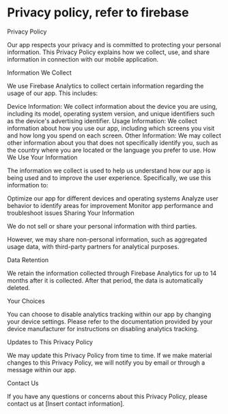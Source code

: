 # Privacy policy, refer to firebase
Privacy Policy


Our app respects your privacy and is committed to protecting your personal information. This Privacy Policy explains how we collect, use, and share information in connection with our mobile application.

Information We Collect

We use Firebase Analytics to collect certain information regarding the usage of our app. This includes:

Device Information: We collect information about the device you are using, including its model, operating system version, and unique identifiers such as the device's advertising identifier.
Usage Information: We collect information about how you use our app, including which screens you visit and how long you spend on each screen.
Other Information: We may collect other information about you that does not specifically identify you, such as the country where you are located or the language you prefer to use.
How We Use Your Information

The information we collect is used to help us understand how our app is being used and to improve the user experience. Specifically, we use this information to:

Optimize our app for different devices and operating systems
Analyze user behavior to identify areas for improvement
Monitor app performance and troubleshoot issues
Sharing Your Information

We do not sell or share your personal information with third parties.

However, we may share non-personal information, such as aggregated usage data, with third-party partners for analytical purposes.

Data Retention

We retain the information collected through Firebase Analytics for up to 14 months after it is collected. After that period, the data is automatically deleted.

Your Choices

You can choose to disable analytics tracking within our app by changing your device settings. Please refer to the documentation provided by your device manufacturer for instructions on disabling analytics tracking.

Updates to This Privacy Policy

We may update this Privacy Policy from time to time. If we make material changes to this Privacy Policy, we will notify you by email or through a message within our app.

Contact Us

If you have any questions or concerns about this Privacy Policy, please contact us at [Insert contact information].
